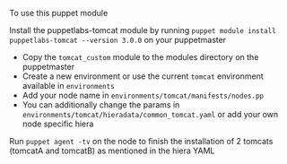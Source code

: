 To use this puppet module

Install the puppetlabs-tomcat module by running `puppet module install puppetlabs-tomcat --version 3.0.0` on your puppetmaster
* Copy the `tomcat_custom` module to the modules directory on the puppetmaster
* Create a new environment or use the current `tomcat` environment available in `environments`
* Add your node name in `environments/tomcat/manifests/nodes.pp`
* You can additionally change the params in `environments/tomcat/hieradata/common_tomcat.yaml` or add your own node specific hiera

Run `puppet agent -tv` on the node to finish the installation of 2 tomcats (tomcatA and tomcatB) as mentioned in the hiera YAML

